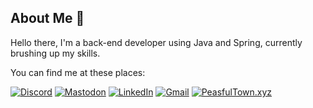 ## About Me 👋

Hello there, I'm a back-end developer using Java and Spring, currently brushing up my skills. 

You can find me at these places:

[![Discord](https://img.shields.io/badge/Discord-5865F2?style=for-the-badge&logo=discord&logoColor=white)](https://discordapp.com/users/1084563449394245804)
[![Mastodon](https://img.shields.io/badge/Mastodon-6364FF?style=for-the-badge&logo=Mastodon&logoColor=white)](https://hachyderm.io/@peasfultown)
[![LinkedIn](https://img.shields.io/badge/LinkedIn-0077B5?style=for-the-badge&logo=linkedin&logoColor=white)](https://linkedin.com/in/peasfultown)
[![Gmail](https://img.shields.io/badge/Gmail-D14836?style=for-the-badge&logo=gmail&logoColor=white)](mailto:peasfultown@gmail.com)
[![PeasfulTown.xyz](https://img.shields.io/badge/peasfultown.xyz-323b43?style=for-the-badge&logo=Linux&logoColor=yellow)](https://peasfultown.xyz)
